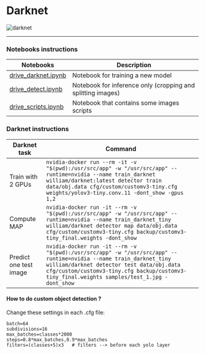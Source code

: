 # Darknet
![darknet](https://camo.githubusercontent.com/e69d4118b20a42de4e23b9549f9a6ec6dbbb0814/687474703a2f2f706a7265646469652e636f6d2f6d656469612f66696c65732f6461726b6e65742d626c61636b2d736d616c6c2e706e67)

---

### Notebooks instructions

| Notebooks | Description |
| --- | --- |
| [drive_darknet.ipynb](drive_darknet.ipynb) | Notebook for training a new model |
| [drive_detect.ipynb](drive_detect.ipynb) | Notebook for inference only (cropping and splitting images) |
| [drive_scripts.ipynb](drive_scripts.ipynb) | Notebook that contains some images scripts |

### Darknet instructions

| Darknet task | Command |
| --- | --- |
| Train with 2 GPUs | `nvidia-docker run --rm -it -v "$(pwd):/usr/src/app" -w "/usr/src/app" --runtime=nvidia --name train_darknet william/darknet:latest detector train data/obj.data cfg/custom/customv3-tiny.cfg weights/yolov3-tiny.conv.11 -dont_show -gpus 1,2` |
| Compute MAP | `nvidia-docker run -it --rm -v "$(pwd):/usr/src/app" -w "/usr/src/app" --runtime=nvidia --name train_darknet_tiny william/darknet detector map data/obj.data cfg/custom/customv3-tiny.cfg backup/customv3-tiny_final.weights -dont_show` |
| Predict one test image | `nvidia-docker run -it --rm -v "$(pwd):/usr/src/app" -w "/usr/src/app" --runtime=nvidia --name train_darknet_tiny william/darknet detector test data/obj.data cfg/custom/customv3-tiny.cfg backup/customv3-tiny_final.weights samples/test_1.jpg -dont_show` |


#### How to do custom object detection ?

Change these settings in each .cfg file:

```
batch=64
subdivisions=16
max_batches=classes*2000
steps=0.8*max_batches,0.9*max_batches
filters=(classes+5)x3   # filters --> before each yolo layer
```
